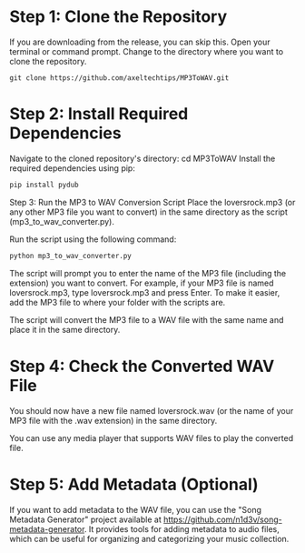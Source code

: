# Step 1: Clone the Repository
If you are downloading from the release, you can skip this.
Open your terminal or command prompt.
Change to the directory where you want to clone the repository.
```command
git clone https://github.com/axeltechtips/MP3ToWAV.git
```
# Step 2: Install Required Dependencies
Navigate to the cloned repository's directory:
cd MP3ToWAV
Install the required dependencies using pip:
```python
pip install pydub
```
Step 3: Run the MP3 to WAV Conversion Script
Place the loversrock.mp3 (or any other MP3 file you want to convert) in the same directory as the script (mp3_to_wav_converter.py).

Run the script using the following command:

```python
python mp3_to_wav_converter.py
```
The script will prompt you to enter the name of the MP3 file (including the extension) you want to convert. For example, if your MP3 file is named loversrock.mp3, type loversrock.mp3 and press Enter.
To make it easier, add the MP3 file to where your folder with the scripts are.

The script will convert the MP3 file to a WAV file with the same name and place it in the same directory.

# Step 4: Check the Converted WAV File
You should now have a new file named loversrock.wav (or the name of your MP3 file with the .wav extension) in the same directory.

You can use any media player that supports WAV files to play the converted file.

# Step 5: Add Metadata (Optional)
If you want to add metadata to the WAV file, you can use the "Song Metadata Generator" project available at https://github.com/n1d3v/song-metadata-generator. It provides tools for adding metadata to audio files, which can be useful for organizing and categorizing your music collection.
